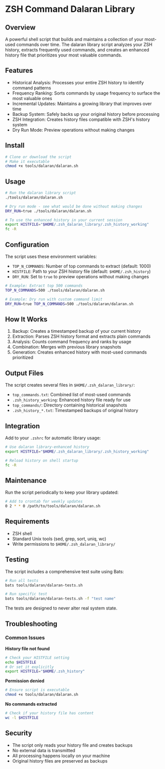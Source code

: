 # ZSH Command Dalaran Library

## Overview

A powerful shell script that builds and maintains a collection of your most-used commands over time. The dalaran library script analyzes your ZSH history, extracts frequently used commands, and creates an enhanced history file that prioritizes your most valuable commands.

## Features

- Historical Analysis: Processes your entire ZSH history to identify command patterns
- Frequency Ranking: Sorts commands by usage frequency to surface the most valuable ones
- Incremental Updates: Maintains a growing library that improves over time
- Backup System: Safely backs up your original history before processing
- ZSH Integration: Creates history files compatible with ZSH's history system
- Dry Run Mode: Preview operations without making changes

## Install

```bash
# Clone or download the script
# Make it executable
chmod +x tools/dalaran/dalaran.sh
```

## Usage

```bash
# Run the dalaran library script
./tools/dalaran/dalaran.sh

# Dry run mode - see what would be done without making changes
DRY_RUN=true ./tools/dalaran/dalaran.sh

# To use the enhanced history in your current session
export HISTFILE="$HOME/.zsh_dalaran_library/.zsh_history_working"
fc -R
```

## Configuration

The script uses these environment variables:

- `TOP_N_COMMANDS`: Number of top commands to extract (default: 1000)
- `HISTFILE`: Path to your ZSH history file (default: `$HOME/.zsh_history`)
- `DRY_RUN`: Set to `true` to preview operations without making changes

```bash
# Example: Extract top 500 commands
TOP_N_COMMANDS=500 ./tools/dalaran/dalaran.sh

# Example: Dry run with custom command limit
DRY_RUN=true TOP_N_COMMANDS=500 ./tools/dalaran/dalaran.sh
```

## How It Works

1. Backup: Creates a timestamped backup of your current history
2. Extraction: Parses ZSH history format and extracts plain commands
3. Analysis: Counts command frequency and ranks by usage
4. Combination: Merges with previous library snapshots
5. Generation: Creates enhanced history with most-used commands prioritized

## Output Files

The script creates several files in `$HOME/.zsh_dalaran_library/`:

- `top_commands.txt`: Combined list of most-used commands
- `.zsh_history_working`: Enhanced history file ready for use
- `top_commands/`: Directory containing historical snapshots
- `.zsh_history_*.txt`: Timestamped backups of original history

## Integration

Add to your `.zshrc` for automatic library usage:

```bash
# Use dalaran library-enhanced history
export HISTFILE="$HOME/.zsh_dalaran_library/.zsh_history_working"

# Reload history on shell startup
fc -R
```

## Maintenance

Run the script periodically to keep your library updated:

```bash
# Add to crontab for weekly updates
0 2 * * 0 /path/to/tools/dalaran/dalaran.sh
```

## Requirements

- ZSH shell
- Standard Unix tools (sed, grep, sort, uniq, wc)
- Write permissions to `$HOME/.zsh_dalaran_library/`

## Testing

The script includes a comprehensive test suite using Bats:

```bash
# Run all tests
bats tools/dalaran/dalaran-tests.sh

# Run specific test
bats tools/dalaran/dalaran-tests.sh -f "test name"
```

The tests are designed to never alter real system state.

## Troubleshooting

### Common Issues

**History file not found**

```bash
# Check your HISTFILE setting
echo $HISTFILE
# Or set it explicitly
export HISTFILE="$HOME/.zsh_history"
```

**Permission denied**

```bash
# Ensure script is executable
chmod +x tools/dalaran/dalaran.sh
```

**No commands extracted**

```bash
# Check if your history file has content
wc -l $HISTFILE
```

## Security

- The script only reads your history file and creates backups
- No external data is transmitted
- All processing happens locally on your machine
- Original history files are preserved as backups